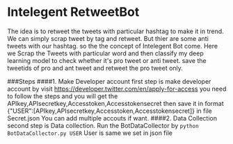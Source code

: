 # Intelegent RetweetBot
The idea is to retweet the tweets with particular hashtag to make it in trend. We can simply scrap tweet by tag and retweet. But thier are some anti tweets with our hashtag.
so the the concept of Intelegent Bot come. Here we Scrap the Tweets with particular word and then classify my deep learning model to check whether it's pro tweet or anti tweet.
save the tweetids of pro and ant tweet and retweet the pro tweet only.

###Steps
####1. Make Developer account
first step is make developer account by visit https://developer.twitter.com/en/apply-for-access
you need to follow the steps and you will get the APIkey,APIsecretkey,Accesstoken,Accesstokensecret
then save it in format
{"USER":[APIkey,APIsecretkey,Accesstoken,Accesstokensecret]}
in file Secret.json
You can add multiple accouts if want.
####2. Data Collection
second step is Data collection.
Run the BotDataCollector by
```python BotDataCollector.py USER```
User is same we set in json file



